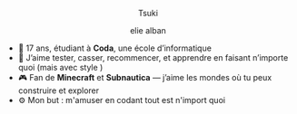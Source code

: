 <p style="text-align:center;">Tsuki</p>
<p style="text-align:center;">elie alban</p>

- 🧠 17 ans, étudiant à **Coda**, une école d’informatique
- 💬 J’aime tester, casser, recommencer, et apprendre en faisant n’importe quoi (mais avec style )  
- 🎮 Fan de **Minecraft** et **Subnautica** — j’aime les mondes où tu peux construire et explorer
- ⚙️ Mon but : m'amuser en codant tout est n'import quoi 
